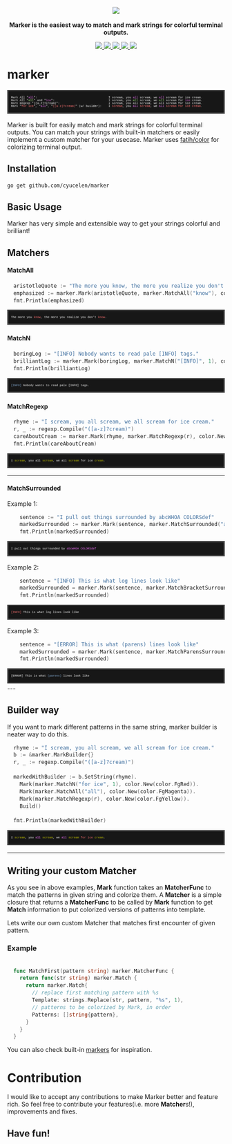 <p align="center">
  <img height="200px" src="assets/logo.png">
</p>
<p align="center">
       <b>Marker is the easiest way to match and mark strings for colorful terminal outputs.</b>
</p>

<p align="center">
  <a href="https://travis-ci.org/cyucelen/marker">
    <img src="https://travis-ci.org/cyucelen/marker.svg?branch=master" />
  </a>
  <a href="https://codecov.io/gh/cyucelen/marker">
    <img src="https://codecov.io/gh/cyucelen/marker/branch/master/graph/badge.svg" />
  </a>
  <a href="https://goreportcard.com/report/github.com/cyucelen/marker">
    <img src="https://goreportcard.com/badge/github.com/cyucelen/marker" />
  </a>
  <a href="https://github.com/cyucelen/marker/blob/master/LICENSE">
    <img src="https://img.shields.io/github/license/cyucelen/marker.svg">
  </a>
  <a href="http://spacemacs.org">
    <img src="https://cdn.rawgit.com/syl20bnr/spacemacs/442d025779da2f62fc86c2082703697714db6514/assets/spacemacs-badge.svg" />
  </a>
</p>

# marker

<p align="center">
  <img src="assets/png/showoff.png">
</p>

Marker is built for easily match and mark strings for colorful terminal outputs. You can match your strings with built-in matchers or easily implement a custom matcher for your usecase. Marker uses [fatih/color](https://github.com/fatih/color) 
for colorizing terminal output.

## Installation

`go get github.com/cyucelen/marker`

## Basic Usage

Marker has very simple and extensible way to get your strings colorful and brilliant!

## Matchers

#### MatchAll
```go
  aristotleQuote := "The more you know, the more you realize you don't know."
  emphasized := marker.Mark(aristotleQuote, marker.MatchAll("know"), color.New(color.FgRed))
  fmt.Println(emphasized)
```
<img src="assets/png/matchall.png">

#### MatchN
```go
  boringLog := "[INFO] Nobody wants to read pale [INFO] tags."
  brilliantLog := marker.Mark(boringLog, marker.MatchN("[INFO]", 1), color.New(color.FgBlue))
  fmt.Println(brilliantLog)
```
<img src="assets/png/matchn.png">

#### MatchRegexp

```go
  rhyme := "I scream, you all scream, we all scream for ice cream."
  r, _ := regexp.Compile("([a-z]?cream)")
  careAboutCream := marker.Mark(rhyme, marker.MatchRegexp(r), color.New(color.FgYellow))
  fmt.Println(careAboutCream)
```
<img src="assets/png/matchregex.png">

---

#### MatchSurrounded

Example 1:

```go
	sentence := "I pull out things surrounded by abcWHOA COLORSdef"
	markedSurrounded := marker.Mark(sentence, marker.MatchSurrounded("abc", "def"), magentaFg)
	fmt.Println(markedSurrounded)
```
<img src="assets/png/matchsurrounded1.png">

Example 2:

```go
	sentence = "[INFO] This is what log lines look like"
	markedSurrounded = marker.Mark(sentence, marker.MatchBracketSurrounded(), redFg)
	fmt.Println(markedSurrounded)
```
<img src="assets/png/matchsurrounded2.png">

Example 3:

```go
	sentence = "[ERROR] This is what (parens) lines look like"
	markedSurrounded = marker.Mark(sentence, marker.MatchParensSurrounded(), blueFg)
	fmt.Println(markedSurrounded)
```
<img src="assets/png/matchsurrounded3.png">
---

## Builder way

If you want to mark different patterns in the same string, marker builder is neater way to do this.

```go
  rhyme := "I scream, you all scream, we all scream for ice cream."
  b := &marker.MarkBuilder{}
  r, _ := regexp.Compile("([a-z]?cream)")

  markedWithBuilder := b.SetString(rhyme).
    Mark(marker.MatchN("for ice", 1), color.New(color.FgRed)).
    Mark(marker.MatchAll("all"), color.New(color.FgMagenta)).
    Mark(marker.MatchRegexp(r), color.New(color.FgYellow)).
    Build()

  fmt.Println(markedWithBuilder)
```
<img src="assets/png/builder.png">

---

## Writing your custom Matcher

As you see in above examples, **Mark** function takes an **MatcherFunc** to match the patterns in given string and colorize them. 
A **Matcher** is a simple closure that returns a **MatcherFunc** to be called by **Mark** function to get **Match** information to put colorized versions of patterns into template.

Lets write our own custom Matcher that matches first encounter of given pattern.
### Example
```go

  func MatchFirst(pattern string) marker.MatcherFunc {
    return func(str string) marker.Match {
      return marker.Match{
        // replace first matching pattern with %s
        Template: strings.Replace(str, pattern, "%s", 1),
        // patterns to be colorized by Mark, in order 
        Patterns: []string{pattern},
      }
    }
  }
```

You can also check built-in [markers](https://github.com/cyucelen/marker/blob/master/marker.go) for inspiration.

# Contribution

I would like to accept any contributions to make Marker better and feature rich. So feel free to contribute your features(i.e. more **Matcher**s!), improvements and fixes. 

## Have fun!
